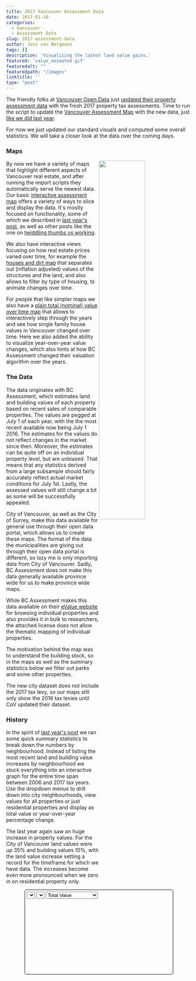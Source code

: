 ```yaml
---
title: 2017 Vancouver Assessment Data
date: 2017-01-16
categories:
  - Vancouver
  - Assessment Data
slug: 2017-assessment-data
author: Jens von Bergmann
tags: []
description: 'Visualizing the latest land value gains.'
featured: 'value_animated.gif'
featuredalt: ""
featuredpath: "/images"
linktitle: ''
type: "post"
---
```


The friendly folks at
[Vancouver Open Data](http://vancouver.ca/your-government/open-data-catalogue.aspx) just
[updated their property assessment data](https://twitter.com/VanOpenData/status/688060388190097408) with the fresh 2017 property tax assessments. Time to run the script to update the
[Vancouver Assessment Map](https://mountainmath.ca/map/assessment)
with the new data, just [like we did last year](http://doodles.mountainmath.ca/blog/2016/01/17/updated-vancouver-assessment-data/).

For now we just updated our standard visuals and computed some overall statistics. We will take a closer look at the data over the coming days.

### Maps
<!-- more -->
[<img  src="/images/value_animated.gif" style="width:50%;float:right">](https://mountainmath.ca/map/values?filter=[sfh]&zoom=13&layer=9)
By now we have a variety of maps that highlight different aspects of Vancouver real estate, and after running the import scripts they
automatically serve the newest data. Our basic
[interactive assessment map](https://mountainmath.ca/map/assessment) offers a variety of ways to slice and display the data. It's
mostly focused on functionality, some of which we described in
[last year's post](http://doodles.mountainmath.ca/blog/2016/01/17/updated-vancouver-assessment-data/), as well as other posts like
the one on [twiddling thumbs vs working](http://doodles.mountainmath.ca/blog/2016/01/24/work-vs-twiddling-thumbs/).

We also have interactive views focusing on how real estate prices varied over time, for example the [houses and dirt map](http://doodles.mountainmath.ca/blog/2016/04/01/on-dirt-and-houses/)
that separates out (inflation adjusted) values of the structures and the land, and also allows to filter by type of housing, to animate changes over time.

For people that like simpler maps we also have a [plain total (nominal) value over time map](https://mountainmath.ca/map/values?filter=[sfh]&zoom=13&layer=9)
that allows to interactively step through the years and see how single family house values in Vancouver changed over time. Here we also
added the ability to visualize year-over-year value changes, which also hints at how BC Assessment changed their valuation
algorithm over the years.


### The Data
The data originates with BC Assessment, which estimates land and building values of each property based on recent sales
of comparable properties. The values are pegged at July 1 of each year, with the the most recent available now being July 1 2016.
The estimates for the values do not reflect changes in the market since then. Moreover, the estimates can be quite off on an individual
property level, but are unbiased. That means that any statistics derived from a large subsample should fairly accurately
reflect actual market conditions for July 1st. Lastly, the assessed values will still change a bit as some will be successfully appealed.

City of Vancouver, as well as the City of Surrey, make this data available for general use through their open data portal, which
allows us to create these maps. The format of the data the municipalities are giving out through their open data portal is
different, so lazy me is only importing data from City of Vancouver. Sadly, BC Assessment does not make this data
generally available province wide for us to make province wide maps.

While BC Assessment makes this data available on their [eValue website](https://evaluebc.bcassessment.ca) for browsing individual
properties and also provides it in bulk to researchers, the attached license does not allow the thematic mapping of individual properties.

The motivation behind the map was to understand the building stock, so in the maps as well as the summary statistics below
we filter out parks and some other properties.

The new city dataset does not include the 2017 tax levy, so our maps still only show the 2016 tax levies until CoV updated their dataset.

### History
In the spirit of [last year's post](http://doodles.mountainmath.ca/blog/2016/01/17/updated-vancouver-assessment-data/) we ran some
quick summary statistics to break down the numbers by neighbourhood. Instead of listing the most recent land and building value
increases by neighbourhood we stuck everything into an interactive graph for the entire time span between 2006 and 2017 tax years.
Use the dropdown menus to drill down
into city neighbourhoods, view values for all properties or just residential properties and display as total value or year-over-year
percentage change.

The last year again
saw an huge increase in property values. For the City of Vancouver land values were up 35% and building values 10%, with the land
value increase setting a record for the timeframe for which we have data. The increases become even more pronounced when we zero in
on residential property only.

<div style="margin:10px 50px;padding:5px;border: 1px solid black;border-radius:5px;">
<select id="nbhd-select"></select>
<select id="keys-select"></select>
<select id="type-select">
<option value='total'>Total Value</option>
<option value='percent'>Percentage Change</option>
</select>
<div id="graph" style="height:200px;max-width:640px;" data-lines="/data/detail_history.json"></div>
<div class="legend no-margin">
</div>
</div>


<script src="//d3js.org/d3.v3.min.js" charset="utf-8"></script>
<script>
var ready_for_graph = function() {
    var d3lines=[];
    var padding = {top: 20, right: 20, bottom: 30, left: 90};
    var prevChartWidth = 0, prevChartHeight = 0;
    var updateTransistionMS = 750; // milliseconds
    var jsonData, xScale, yScale, line,neighbourhoods;

    var currentValue='City of Vancouver';
    var currentKeys=['land','building'];
    var currentModePercentage=false;

    var hash={
            land: {label:"Land Value", color:"green"},
              building: {label:"Building Value", color:"blue"},
              res_land: {label:"Residential Land Value", color:"darkgreen"},
              res_building: {label:"Residential Building Value", color:"darkblue"},
              land_p: {label:"Land Value Increase", color:"green"},
              building_p: {label:"Building Value Increase", color:"blue"},
              res_land_p: {label:"Residential Land Value Increase", color:"darkgreen"},
              res_building_p: {label:"Residential Building Value Increase", color:"darkblue"}
                };
    var keys=Object.keys(hash);

    var symbol;
    var prefix;
    var numberFormatter = function (y) {
        return '$' + Math.round(prefix.scale(y*10))/10.0 + symbol;
    };

    var graphs=d3.select("#graph");
    var div=graphs[0][0];
    if (div==null|| div.childElementCount!=0) {return;}
    var data_url=div.dataset.url;

    // create svg and g to contain the chart contents
    var baseSvg = graphs.append("svg");
    var chartSvg=baseSvg
        .append("g")
        .attr("class", "chartContainer")
        .attr("transform", "translate(" + padding.left + "," + padding.top + ")");

    // create the x axis container
    chartSvg.append("g")
        .attr("class", "x axis");

    // create the y axis container
    chartSvg.append("g")
        .attr("class", "y axis");
    var line;
    var largest=null;
    var lineData;
    if (div.dataset.lines) {
        d3.json(div.dataset.lines,function(error,json){
        jsonData=json;
        neighbourhoods=Object.keys(jsonData);
        var keyHash={all:{label: 'All Properties',data:['land','building']},res:{label: 'Residential Properties',data:['res_land','res_building']}};
        var keyOptions=Object.keys(keyHash);
        d3.select('#nbhd-select').selectAll('option').data(neighbourhoods).enter().append('option').attr('value',function(d){return d}).text(function(d){return d});
        $('#nbhd-select').on('change',function(d){
            currentValue=this.value;
            updateChart({init:true,keys:currentKeys,data:jsonData[currentValue],percentage:currentModePercentage})
        });
        d3.select('#keys-select').selectAll('option').data(keyOptions).enter().append('option').attr('value',function(d){return d}).text(function(d){return keyHash[d].label});
        $('#keys-select').on('change',function(d){
            currentKeys=keyHash[this.value].data;
            updateChart({init:true,keys:currentKeys,data:jsonData[currentValue],percentage:currentModePercentage})
        });
        $('#type-select').on('change',function(d){
            currentModePercentage=this.value=='percent';
            updateChart({init:true,keys:currentKeys,data:jsonData[currentValue],percentage:currentModePercentage})
        });
        lineData=json[currentValue];
        var domain=[null,null];
        var range=[null,null];
        lineData.forEach(function(d) {
             d.date = +d.date;
             if (domain[0]==null || domain[0]> d.date) domain[0]= d.date;
             if (domain[1]==null || domain[1]< d.date) domain[1]= d.date;
             keys.forEach(function(k){
                d[k]=+d[k];
                if (range[0]==null || range[0]> d[k]) range[0]= d[k];
                if (range[1]==null || range[1]< d[k]) range[1]= d[k];
            });
        });
        xScale=d3.scale.linear().domain(domain);
        var toAdd=(range[1]-range[0])/10;
        range[0]-=toAdd;
        range[1]+=toAdd;
        yScale=d3.scale.linear()
            .domain(range);

        line = d3.svg.line()
            .x(function(d) { return xScale(d.date); })
            .y(function(d) { return yScale(0); })
            .interpolate("linear");
        xAxis = d3.svg.axis()
            .scale(xScale)
            .orient("bottom")
            .tickFormat(d3.format("d"));
            //.ticks(5);
            //.tickValues(domain);

        yAxis = d3.svg.axis()
            .scale(yScale)
            .orient("left")
            .tickFormat(numberFormatter)
            .ticks(5);

        prefix = d3.formatPrefix(range[1]);
        if (prefix.symbol=='K') {
            symbol='k'
        } else if (prefix.symbol=='M') {
                symbol='m'
        } else if (prefix.symbol=='G') {
            symbol='bn'
        } else if (prefix.symbol=='T') {
            symbol='tn'
        }
        updateChart({init:true,keys:currentKeys,data:jsonData[currentValue],percentage:currentModePercentage});
        });

    }


    function updateChart(options)
    {
        var lineData=options.data;
        var init=options.init;
        var keys=options.keys;

        lineData.forEach(function(d,i) {
             keys.forEach(function(k){
                d[k]=+d[k];
                if (i>0) d[k+'_p']=d[k]/lineData[i-1][k]-1;
             });
        });

        if (options.percentage) {
            keys=keys.map(function(k){return k+'_p'});
            lineData=lineData.slice(1);
        }

        var domain=[null,null];
        var range=[null,null];
        lineData.forEach(function(d,i) {
             d.date = +d.date;
             if (domain[0]==null || domain[0]> d.date) domain[0]= d.date;
             if (domain[1]==null || domain[1]< d.date) domain[1]= d.date;
             keys.forEach(function(k){
                if (range[0]==null || range[0]> d[k]) range[0]= d[k];
                if (range[1]==null || range[1]< d[k]) range[1]= d[k];
            });
        });

        //if (options.percentage) domain[0]+=1;

        var toAdd=(range[1]-range[0])/10;
        range[0]-=toAdd;
        if (!options.percentage) range[0]=Math.max(0,range[0]);
        range[1]+=toAdd;
        yScale.domain(range);
        xScale.domain(domain);
        var formatter;
        if (options.percentage) {
            formatter=d3.format('.1%');
        } else {
            formatter=numberFormatter;
        }
        yAxis.tickFormat(formatter);

        var legend=d3.select('.legend');
        legend.empty();
        legend.selectAll('.item').data(keys)
            .enter().append('p').attr('class','item')
            .html(function(k){return '<i style="background:'+hash[k].color+'"></i> '+hash[k].label+' <span style="float:right;margin-right:10px;" id="'+k+'_value"></span>'});
        //legend.selectAll('.item').exit().remove();


        // get the height and width subtracting the padding
//    var innerHeight = window.innerHeight - 20;
        var innerWidth = window.innerWidth - 20;
        var divWidth=$(div).width();
        if (divWidth==0) divWidth=$(div.parentElement.parentElement).width();
        var maxWidth=parseInt($(div).css('max-width'));
        if (divWidth==0) divWidth=innerWidth*0.8;
        if (divWidth>maxWidth) divWidth=maxWidth;
        var chartWidth = divWidth-padding.left-padding.right;//960 - margin.left - margin.right,
        var chartHeight = $(div).height()-padding.top-padding.bottom;//500 - margin.top - margin.bottom;


        // only update if chart size has changed
        if (true || (prevChartWidth != chartWidth) || (prevChartHeight != chartHeight)) {
            prevChartWidth = chartWidth;
            prevChartHeight = chartHeight;

            //set the width and height of the SVG element
            chartSvg.attr("width", chartWidth + padding.left + padding.right)
                .attr("height", chartHeight + padding.top + padding.bottom);
            baseSvg.attr("width", chartWidth + padding.left + padding.right)
                .attr("height", chartHeight + padding.top + padding.bottom);

            // ranges are based on the width and height available so reset
            xScale.range([0, chartWidth]);
            yScale.range([chartHeight, 0]);




            if (init) {
                // if first run then just display axis with no transition
                chartSvg.select(".x")
                    .style({ 'stroke': 'grey', 'fill': 'none', 'stroke-width': '1px'})
                    .attr("transform", "translate(0," + chartHeight + ")")
                    .call(xAxis);

                chartSvg.select(".y")
                    .style({ 'stroke': 'grey', 'fill': 'none', 'stroke-width': '1px'})
                    .call(yAxis);

                chartSvg.select('.x.axis path').style('display','inherit');
            }
            else {
                // for subsequent updates use a transistion to animate the axis to the new position
                var t = chartSvg.transition().duration(updateTransistionMS);

                t.select(".x")
                    .attr("transform", "translate(0," + chartHeight + ")")
                    .call(xAxis);

                t.select(".y")
                    .call(yAxis);
            }

            var sourceData=lineData;

            function addSeries(key){
                var g=d3.select(this);
                var color=hash[key].color;
                var label=hash[key].label;
                var className=key;

                // bind up the data to the line
                var lines = g.selectAll("path.line")
                    .data([sourceData]); // needs to be an array (size of 1 for our data) of arrays

                var valueFunction=function(d){return d[key]};
                var yFunction=function(d){return yScale(valueFunction(d))};
                var ff=key[key.length-1]=='p' ? d3.format('.1%') : numberFormatter;
                var formatFunction=function(d){return ff(valueFunction(d))};

                function tooltipFunction(d,el){
                  var key=d3.select(el.parentElement).datum();
                  var ff=key[key.length-1]=='p' ? d3.format('.1%') : numberFormatter;
                  return d.date + ': ' + ff(d[key]);
                }

                 var line=d3.svg.line()
                      .x(function(d) { return xScale(d.date); })
                      .y(yFunction)
                      .interpolate("linear");

               // transistion to new position if already exists
                lines.transition()
                    .duration(updateTransistionMS)
                    .attr("d", line);


                // add line if not already existing
                lines.enter().append("path")
                    .attr("class", "line")
                    .attr("stroke", color)
                    .attr("stroke-width", 2)
                    .attr('fill','none')
                    .attr("d", line);

                lines.exit().remove();

                // bind up the data to an array of circles
                var circles = g.selectAll("circle")
                    .data(sourceData);

                // if already existing then transition each circle to its new position
                circles.transition()
                    .duration(updateTransistionMS)
                    .attr("cx", function (d) {
                        return xScale(d.date);
                    })
                    .attr("cy", yFunction);

                // if new circle then just display
                circles.enter().append("circle")
                    .attr("class", className)
                    .attr("cx", function (d) {
                        return xScale(d.date);
                    })
                    .attr("cy", yFunction)
                    .attr("r", 4)
                    .attr('fill', 'transparent')
                    .style("stroke", color)
                    .style("stroke-width", 8)
                    .on('mouseover',function(d){
                       d3.select('#'+this.classList[0]+'_value').text(tooltipFunction(d,this))
                    }).on('click',function(d){
                       d3.select('#'+this.classList[0]+'_value').text(tooltipFunction(d,this))
                    }).on('touch',function(d){
                       d3.select('#'+this.classList[0]+'_value').text(tooltipFunction(d,this))
                    }).on('mouseout',function(){d3.select('#'+this.classList[0]+'_value').text('')});
                circles.exit().remove();
                }
            }

            var selection=chartSvg.selectAll('g.series').data(keys);
            selection.exit().remove();
            selection.enter().append('g').attr('class','series');
            chartSvg.selectAll('g.series').each(addSeries);
    }

    // look for resize but use timer to only call the update script when a resize stops
    var resizeTimer;
    window.onresize = function(event) {
        clearTimeout(resizeTimer);
        resizeTimer = setTimeout(function()
        {
                updateChart({init:false,keys:currentKeys,data:jsonData[currentValue],percentage:currentModePercentage});
        }, 100);
    }


};
ready_for_graph();




</script>
